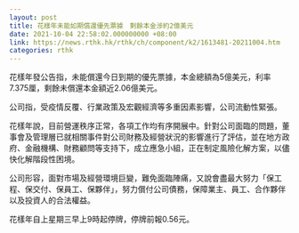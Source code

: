 ```yaml
---
layout: post
title: 花樣年未能如期償還優先票據　剩餘本金涉約2億美元
date: 2021-10-04 22:58:02.000000000 +08:00
link: https://news.rthk.hk/rthk/ch/component/k2/1613481-20211004.htm
categories: rthk
---
```


花樣年發公告指，未能償還今日到期的優先票據，本金總額為5億美元，利率7.375厘，剩餘未償還本金額近2.06億美元。

公司指，受疫情反覆、行業政策及宏觀經濟等多重因素影響，公司流動性緊張。

花樣年說，目前營運秩序正常，各項工作均有序開展中。針對公司面臨的問題，董事會及管理層已就相關事件對公司財務及經營狀況的影響進行了評估，並在地方政府、金融機構、財務顧問等支持下，成立應急小組，正在制定風險化解方案，以儘快化解階段性困境。

公司形容，面對市場及經營環境巨變，難免面臨陣痛，又說會盡最大努力「保工程、保交付、保員工、保夥伴」，努力償付公司債務，保障業主、員工、合作夥伴以及投資人的合法權益。

花樣年自上星期三早上9時起停牌，停牌前報0.56元。
